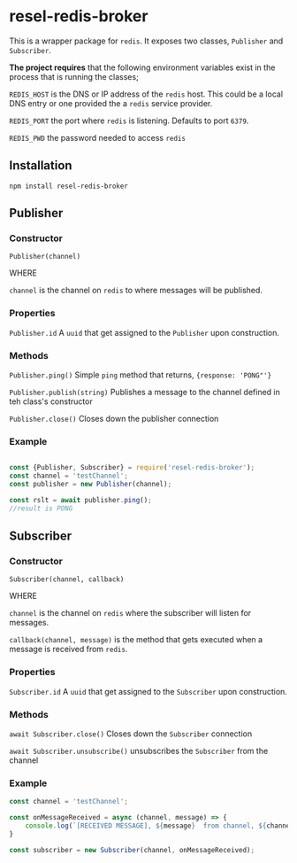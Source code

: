 # resel-redis-broker

This is a wrapper package for `redis`. It exposes two classes, `Publisher` and `Subscriber`.

**The project requires** that the following environment variables exist in the process that is
running the classes;

`REDIS_HOST` is the DNS or IP address of the `redis` host. This could be a local DNS entry or
one provided the a `redis` service provider.

`REDIS_PORT` the port where `redis` is listening. Defaults to port `6379`.

`REDIS_PWD` the password needed to access `redis`

## Installation

`npm install resel-redis-broker`

## Publisher

### Constructor

`Publisher(channel)`

WHERE

`channel` is the channel on `redis` to where messages will be published.

### Properties

`Publisher.id`  A `uuid` that get assigned to the `Publisher` upon construction.

### Methods

`Publisher.ping()` Simple `ping` method that returns, `{response: 'PONG"'}`

`Publisher.publish(string)` Publishes a message to the channel defined in teh class's constructor

`Publisher.close()` Closes down the publisher connection

### Example

```javascript

const {Publisher, Subscriber} = require('resel-redis-broker');
const channel = 'testChannel';
const publisher = new Publisher(channel);

const rslt = await publisher.ping();
//result is PONG

```

## Subscriber

### Constructor

`Subscriber(channel, callback)`

WHERE

`channel`  is the channel on `redis` where the subscriber will listen for messages.

`callback(channel, message)` is the method that gets executed when a message is received from `redis`.

### Properties

`Subscriber.id`  A `uuid` that get assigned to the `Subscriber` upon construction.


### Methods

`await Subscriber.close()` Closes down the `Subscriber` connection

`await Subscriber.unsubscribe()` unsubscribes the `Subscriber` from the channel

### Example

```javascript
const channel = 'testChannel';

const onMessageReceived = async (channel, message) => {
    console.log(`[RECEIVED MESSAGE], ${message}  from channel, ${channel} at ${new Date()}`);
}

const subscriber = new Subscriber(channel, onMessageReceived);

```